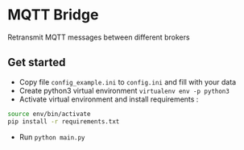 # MQTT Bridge

Retransmit MQTT messages between different brokers

## Get started
* Copy file `config_example.ini` to `config.ini` and fill with your data
* Create python3 virtual environment `virtualenv env -p python3`
* Activate virtual environment and install requirements :
```bash
source env/bin/activate
pip install -r requirements.txt
```
* Run `python main.py`
